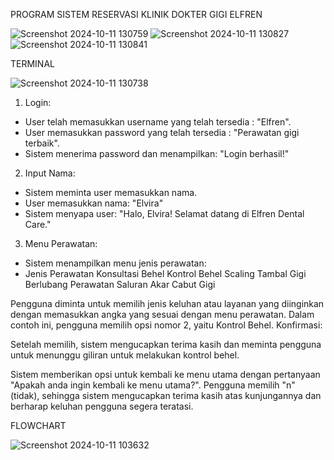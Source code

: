 PROGRAM SISTEM RESERVASI KLINIK DOKTER GIGI ELFREN

![Screenshot 2024-10-11 130759](https://github.com/user-attachments/assets/668ecb39-13f0-4b46-836b-51729802d626)
![Screenshot 2024-10-11 130827](https://github.com/user-attachments/assets/725d7dd8-8636-42b2-b0b0-ec7abaea9267)
![Screenshot 2024-10-11 130841](https://github.com/user-attachments/assets/d52fe948-02df-4bca-8fca-3d829ab06ab3)

TERMINAL

![Screenshot 2024-10-11 130738](https://github.com/user-attachments/assets/f432c43f-d874-4e5f-bdf6-550447d9211b)

1. Login:
- User telah memasukkan username yang telah tersedia : "Elfren".
- User memasukkan password yang telah tersedia : "Perawatan gigi terbaik".
- Sistem menerima password dan menampilkan: "Login berhasil!"

2. Input Nama:
- Sistem meminta user memasukkan nama.
- User memasukkan nama: "Elvira"
- Sistem menyapa user: "Halo, Elvira! Selamat datang di Elfren Dental Care."

3. Menu Perawatan:
- Sistem menampilkan menu jenis perawatan:
- Jenis Perawatan
Konsultasi Behel
Kontrol Behel
Scaling
Tambal Gigi Berlubang
Perawatan Saluran Akar
Cabut Gigi

Pengguna diminta untuk memilih jenis keluhan atau layanan yang diinginkan dengan memasukkan angka yang sesuai dengan menu perawatan. 
Dalam contoh ini, pengguna memilih opsi nomor 2, yaitu Kontrol Behel.
Konfirmasi:

Setelah memilih, sistem mengucapkan terima kasih dan meminta pengguna untuk menunggu giliran untuk melakukan kontrol behel.

Sistem memberikan opsi untuk kembali ke menu utama dengan pertanyaan "Apakah anda ingin kembali ke menu utama?".
Pengguna memilih "n" (tidak), sehingga sistem mengucapkan terima kasih atas kunjungannya dan berharap keluhan pengguna segera teratasi.

FLOWCHART

![Screenshot 2024-10-11 103632](https://github.com/user-attachments/assets/206730e7-72f2-45a0-b816-93dc3160566a)
